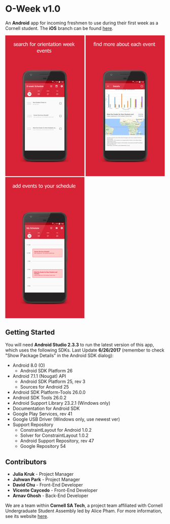 O-Week v1.0
======
An **Android** app for incoming freshmen to use during their first week as a Cornell student. The **iOS** branch can be found [here](https://github.com/Cornell-SA-Tech/o-week-ios).

<img src="https://raw.githubusercontent.com/Cornell-SA-Tech/o-week-android/master/Screenshots/app-screenshots/Phone%20Screenshot%202.jpg" width="250px">  <img src="https://raw.githubusercontent.com/Cornell-SA-Tech/o-week-android/master/Screenshots/app-screenshots/Phone%20Screenshot%201.jpg" width="250px">  <img src="https://raw.githubusercontent.com/Cornell-SA-Tech/o-week-android/master/Screenshots/app-screenshots/Phone%20Screenshot%203.jpg" width="250px">

Getting Started
------
You will need **Android Studio 2.3.3** to run the latest version of this app, which uses the following SDKs. Last Update **6/26/2017** (remember to check "Show Package Details" in the Android SDK dialog):
 * Android 8.0 (O)
   * Android SDK Platform 26
 * Android 7.1.1 (Nougat) API
   * Android SDK Platform 25, rev 3
   * Sources for Android 25
 * Android SDK Platform-Tools 26.0.0
 * Android SDK Tools 26.0.2
 * Android Support Library 23.2.1 (Windows only)
 * Documentation for Android SDK
 * Google Play Services, rev 41
 * Google USB Driver (Windows only, use newest ver)
 * Support Repository
   * ConstraintLayout for Android 1.0.2
   * Solver for ConstraintLayout 1.0.2
   * Android Support Repository, rev 47
   * Google Repository 54

Contributors
------
 * **Julia Kruk** - Project Manager
 * **Juhwan Park** - Project Manager
 * **David Chu** - Front-End Developer
 * **Vicente Caycedo** - Front-End Developer
 * **Arnav Ghosh** - Back-End Developer
 
We are a team within **Cornell SA Tech**, a project team affiliated with Cornell Undergraduate Student Assembly led by Alice Pham. For more information, see its website [here](http://www.cornellsatech.org/).
